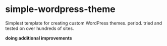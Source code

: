 # simple-wordpress-theme
Simplest template for creating custom WordPress themes. period.
tried and tested on over hundreds of sites.

**doing additional improvements**

